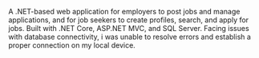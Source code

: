 A .NET-based web application for employers to post jobs and manage applications, and for job seekers to create profiles, search, and apply for jobs. Built with .NET Core, ASP.NET MVC, and SQL Server.
Facing issues with database connectivity, i was unable to resolve errors and establish a proper connection on my local device.
